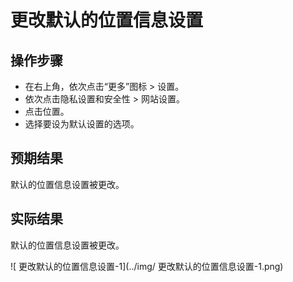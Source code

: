 #  更改默认的位置信息设置

## 操作步骤

- 在右上角，依次点击“更多”图标 > 设置。
- 依次点击隐私设置和安全性 > 网站设置。
- 点击位置。
- 选择要设为默认设置的选项。

## 预期结果

默认的位置信息设置被更改。

## 实际结果

默认的位置信息设置被更改。

![ 更改默认的位置信息设置-1](../img/ 更改默认的位置信息设置-1.png)
